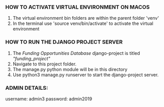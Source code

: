 ### HOW TO ACTIVATE VIRTUAL ENVIRONMENT ON MACOS
 1. The virtual environment bin folders are within the parent folder 'venv'
 2. In the terminal use 'source venv/bin/activate' to activate the virtual environment

### HOW TO RUN THE DJANGO PROJECT SERVER
 1. The *Funding Opportunities Database* django-project is titled *"funding_project"*
 2. Navigate to this project folder.
 3. The manage.py python module will be in this directory
 4. Use python3 manage.py runserver to start the django-project server.

### ADMIN DETAILS:
username: admin3
password: admin2019 
